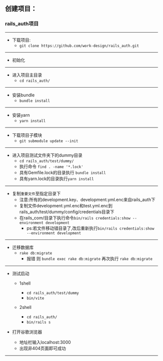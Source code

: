 ## 创建项目：
### rails_auth项目
---
* 下载项目:
   * `git clone https://github.com/work-design/rails_auth.git`
---
* 初始化
---
* 进入项目主目录
  + `cd rails_auth/`
---
* 安装bundle
  + `bundle install`
---
* 安装yarn
  + `yarn install`
---
* 下载项目子模块
  + `git submodule update --init`
---
* 进入项目测试文件夹下的dummy目录
  + `cd rails_auth/test/dummy/`
  * 执行命令 `find . -name '*.lock'`
  + 具有Gemfile.lock的目录执行 `bundle install`
  + 具有yarn.lock的目录执行`yarn install`
---

* 复制`重要文件`至指定目录下
  + 注意:所有的development.key、development.yml.enc来自rails_auth下
  + 复制文件development.yml.enc和test.yml.enc到 rails_auth/test/dummy/config/credentials目录下
  + 在rails_com/目录下执行命令`bin/rails credentials:show --environment development`
    + ps:若文件移动错目录了,改后重新执行`bin/rails credentials:show --environment development`
---
* 迁移数据库
  + `rake db:migrate`
    * 报错 则 `bundle exec rake db:migrate` 再次执行 `rake db:migrate`
---
* 测试启动
  * 1shell
    + `cd rails_auth/test/dummy`
    + `bin/vite`

  * 2shell
    + `cd rails_auth/`
    + `bin/rails s`

* 打开谷歌浏览器
  + 地址栏输入localhost:3000
  + 出现非404页面即可成功
---
